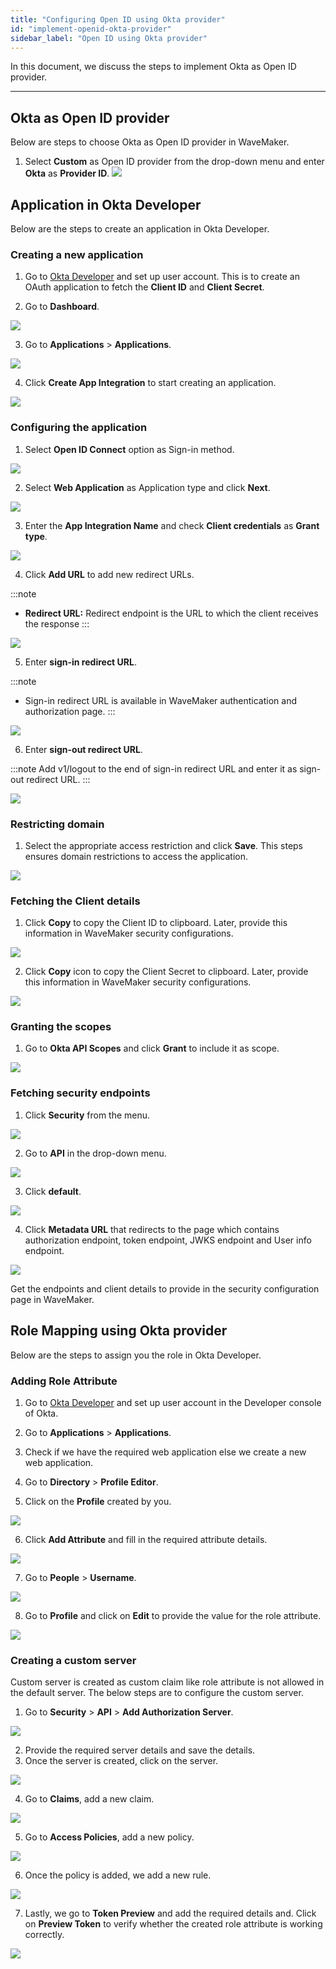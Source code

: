 ```yaml
---
title: "Configuring Open ID using Okta provider"
id: "implement-openid-okta-provider"
sidebar_label: "Open ID using Okta provider"
---
```

In this document, we discuss the steps to implement Okta as Open ID provider.

---

## Okta as Open ID provider

Below are steps to choose Okta as Open ID provider in WaveMaker.

1. Select **Custom** as Open ID provider from the drop-down menu and enter **Okta** as **Provider ID**.
[![](/learn/assets/wm_openid_ok1.png)](/learn/assets/wm_openid_ok1.png)

## Application in Okta Developer

Below are the steps to create an application in Okta Developer.

### Creating a new application

1. Go to [Okta Developer](https://developer.okta.com/login/) and set up user account. This is to create an OAuth application to fetch the **Client ID** and **Client Secret**.

2. Go to **Dashboard**.

[![](/learn/assets/wm_openid_ok2.png)](/learn/assets/wm_openid_ok2.png)

3. Go to **Applications** > **Applications**.

[![](/learn/assets/wm_openid_ok3.png)](/learn/assets/wm_openid_ok3.png)

4. Click **Create App Integration** to start creating an application.

[![](/learn/assets/wm_openid_ok4.png)](/learn/assets/wm_openid_ok4.png)

### Configuring the application

1. Select **Open ID Connect** option as Sign-in method.

[![](/learn/assets/wm_openid_ok6.png)](/learn/assets/wm_openid_ok6.png)

2. Select **Web Application** as Application type and click **Next**.

[![](/learn/assets/wm_openid_ok7.png)](/learn/assets/wm_openid_ok7.png)

3. Enter the **App Integration Name** and check **Client credentials** as **Grant type**.

[![](/learn/assets/wm_openid_ok8.png)](/learn/assets/wm_openid_ok8.png)

4. Click **Add URL** to add new redirect URLs.

:::note
- **Redirect URL:** Redirect endpoint is the URL to which the client receives the response
:::

[![](/learn/assets/wm_openid_ok9.png)](/learn/assets/wm_openid_ok9.png)

5. Enter **sign-in redirect URL**.

:::note
- Sign-in redirect URL is available in WaveMaker authentication and authorization page.
::: 

[![](/learn/assets/wm_openid_ok10.png)](/learn/assets/wm_openid_ok10.png)

6. Enter **sign-out redirect URL**.

:::note
Add v1/logout to the end of sign-in redirect URL and enter it as sign-out redirect URL.
::: 

[![](/learn/assets/wm_openid_ok11.png)](/learn/assets/wm_openid_ok11.png)

### Restricting domain

1. Select the appropriate access restriction and click **Save**. This steps ensures domain restrictions to access the application.

[![](/learn/assets/wm_openid_ok12.png)](/learn/assets/wm_openid_ok12.png)

### Fetching the Client details

1. Click **Copy** to copy the Client ID to clipboard. Later, provide this information in WaveMaker security configurations. 

[![](/learn/assets/wm_openid_ok13.png)](/learn/assets/wm_openid_ok13.png)

2. Click **Copy** icon to copy the Client Secret to clipboard. Later, provide this information in WaveMaker security configurations. 

[![](/learn/assets/wm_openid_ok14.png)](/learn/assets/wm_openid_ok14.png)

### Granting the scopes

1. Go to **Okta API Scopes** and click **Grant** to include it as scope.

[![](/learn/assets/wm_openid_ok15.png)](/learn/assets/wm_openid_ok15.png)

### Fetching security endpoints

1. Click **Security** from the menu.

[![](/learn/assets/wm_openid_ok16.png)](/learn/assets/wm_openid_ok16.png)

2. Go to **API** in the drop-down menu.

[![](/learn/assets/wm_openid_ok17.png)](/learn/assets/wm_openid_ok17.png)

3. Click **default**.

[![](/learn/assets/wm_openid_ok18.png)](/learn/assets/wm_openid_ok18.png)

4. Click **Metadata URL** that redirects to the page which contains authorization endpoint, token endpoint, JWKS endpoint and User info endpoint.

[![](/learn/assets/wm_openid_ok19.png)](/learn/assets/wm_openid_ok19.png)

Get the endpoints and client details to provide in the security configuration page in WaveMaker.


## Role Mapping using Okta provider

Below are the steps to assign you the role in Okta Developer.

### Adding Role Attribute

1. Go to [Okta Developer](https://developer.okta.com/login/) and set up user account in the Developer console of Okta.
2. Go to **Applications** > **Applications**.
3. Check if we have the required web application else we create a new web application.

4. Go to **Directory** > **Profile Editor**.
5. Click on the **Profile** created by you.

[![](/learn/assets/wm_okta_role2.png)](/learn/assets/wm_okta_role2.png)

6. Click **Add Attribute** and fill in the required attribute details.

[![](/learn/assets/wm_okta_role3.png)](/learn/assets/wm_okta_role3.png)

7. Go to **People** > **Username**.

[![](/learn/assets/wm_okta_role4.png)](/learn/assets/wm_okta_role4.png)

8. Go to **Profile** and click on **Edit** to provide the value for the role attribute.

[![](/learn/assets/wm_okta_role5.png)](/learn/assets/wm_okta_role5.png)

### Creating a custom server

Custom server is created as custom claim like role attribute is not allowed in the default server. The below steps are to configure the custom server.

1. Go to **Security** > **API** > **Add Authorization Server**.

[![](/learn/assets/wm_okta_role6.png)](/learn/assets/wm_okta_role6.png)

2. Provide the required server details and save the details.
3. Once the server is created, click on the server.

[![](/learn/assets/wm_okta_role7.png)](/learn/assets/wm_okta_role7.png)

4. Go to **Claims**, add a new claim.

[![](/learn/assets/wm_okta_role8.png)](/learn/assets/wm_okta_role8.png)

5. Go to **Access Policies**, add a new policy.

[![](/learn/assets/wm_okta_role9.png)](/learn/assets/wm_okta_role9.png)

6. Once the policy is added, we add a new rule.

[![](/learn/assets/wm_okta_role10.png)](/learn/assets/wm_okta_role10.png)

7. Lastly, we go to **Token Preview** and add the required details and. Click on **Preview Token** to verify whether the created role attribute is working correctly.

[![](/learn/assets/wm_okta_role11.png)](/learn/assets/wm_okta_role11.png)

